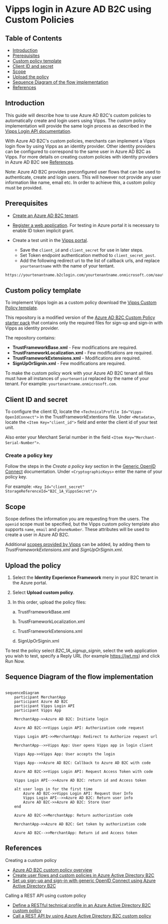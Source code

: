 # Vipps login in Azure AD B2C using Custom Policies

## Table of Contents

- [Introduction](#introduction)
- [Prerequisites](#prerequisites)
- [Custom policy template](#custom-policy-template)
- [Client ID and secret](#client-id-and-secret)
- [Scope](#scope)
- [Upload the policy](#upload-the-policy)
- [Sequence Diagram of the flow implementation](#sequence-diagram-of-the-flow-implementation)
- [References](#references)

## Introduction

This guide will describe how to use Azure AD B2C's custom policies to automatically create and login users using Vipps. The custom policy implementation will provide the same login process as described in the [Vipps Login API documentation](https://developer.vippsmobilepay.com/docs/APIs/login-api/how-it-works/vipps-login-api-howitworks/#the-login-process).

With Azure AD B2C's custom policies, merchants can implement a Vipps login flow by using Vipps as an identity provider. Other identity providers can be configured to correspond to the same user in Azure AD B2C as Vipps. For more details on creating custom policies with identity providers in Azure AD B2C see [References](#references).

Note: Azure AD B2C provides preconfigured user flows that can be used to authenticate, create and login users. This will however not provide any user information like name, email etc. In order to achieve this, a custom policy must be provided.

## Prerequisites

- [Create an Azure AD B2C tenant](https://learn.microsoft.com/en-us/azure/active-directory-b2c/tutorial-create-tenant).
- [Register a web application](https://learn.microsoft.com/en-us/azure/active-directory-b2c/tutorial-register-applications?tabs=app-reg-ga). For testing in Azure portal it is necessary to enable ID token implicit grant.
- Create a test unit in the [Vipps portal](https://developer.vippsmobilepay.com/docs/vipps-developers/developer-resources/portal/).

  - Save the `client_id` and `client_secret` for use in later steps.
  - Set Token endpoint authentication method to `client_secret_post`.
  - Add the following redirect uri to the list of callback urls, and replace `yourtenantname` with the name of your tentant.

```bash
https://yourtenantname.b2clogin.com/yourtenantname.onmicrosoft.com/oauth2/authresp
```

## Custom policy template

To implement Vipps login as a custom policy download the [Vipps Custom Policy template](../CustomPolicyTemplate/).

This repository is a modified version of the [Azure AD B2C Custom Policy starter pack](https://github.com/Azure-Samples/active-directory-b2c-custom-policy-starterpack) that contains only the required files for sign-up and sign-in with Vipps as identity provider.

The repository contains:

- **TrustFrameworkBase.xml** - Few modifications are required.
- **TrustFrameworkLocalization.xml** - Few modifications are required.
- **TrustFrameworkExtensions.xml** - Modifications are required.
- **SignUpOrSignin.xml** - Few modifications are required.

To make the custom policy work with your Azure AD B2C tenant all files must have all instances of `yourtenantid` replaced by the name of your tenant. For example: `yourtenantname.onmicrosoft.com`.

## Client ID and secret

To configure the client ID, locate the `<TechnicalProfile Id="Vipps-OpenIdConnect">` in the TrustFrameworkExtentions file. Under `<Metadata>`, locate the `<Item Key="client_id">` field and enter the client id of your test unit.

Also enter your Merchant Serial number in the field `<Item Key="Merchant-Serial-Number">`.

### Create a policy key

Follow the steps in the _Create a policy key_ section in the [Generic OpenID Connect](https://learn.microsoft.com/en-us/azure/active-directory-b2c/identity-provider-generic-openid-connect?pivots=b2c-custom-policy) documentation. Under `<CryptographicKeys>` enter the name of your policy key.

For example:
`<Key Id="client_secret" StorageReferenceId="B2C_1A_VippsSecret"/>`

## Scope

Scope defines the information you are requesting from the users. The `openid` scope must be specified, but the Vipps custom policy template also supports `name`, `email` and `phoneNumber`. These attributes will be used to create a user in Azure AD B2C.

Additional [scopes provided by Vipps](https://developer.vippsmobilepay.com/docs/APIs/login-api/api-guide/core-concepts/#scopes) can be added, by adding them to _TrustFrameworkExtensions.xml_ and _SignUpOrSignin.xml_.

## Upload the policy

1. Select the **Identity Experience Framework** meny in your B2C tenant in the Azure portal.
2. Select **Upload custom policy**.
3. In this order, upload the policy files:

   a. TrustFrameworkBase.xml

   b. TrustFrameworkLocalization.xml

   c. TrustFrameworkExtensions.xml

   d. SignUpOrSignin.xml

To test the policy select _B2C_1A_signup_signin_, select the web application you wish to test, specify a Reply URL (for example https://jwt.ms) and click Run Now.

## Sequence Diagram of the flow implementation

```mermaid

sequenceDiagram
    participant MerchantApp
    participant Azure AD B2C
    participant Vipps Login API
    participant Vipps App

    MerchantApp->>Azure AD B2C: Initiate login

    Azure AD B2C->>Vipps Login API: Authorization code request

    Vipps Login API->>MerchantApp: Redirect to Authorize request url

    MerchantApp-->>Vipps App: User opens Vipps app in login client

    Vipps App->>Vipps App: User accepts the login

    Vipps App-->>Azure AD B2C: Callback to Azure AD B2C with code

    Azure AD B2C->>Vipps Login API: Request Access Token with code

    Vipps Login API-->>Azure AD B2C: return id and Access token

    alt user logs in for the first time
        Azure AD B2C->>Vipps Login API: Request User Info
        Vipps Login API-->>Azure AD B2C: Return user info
        Azure AD B2C->>Azure AD B2C: Store User
    end

    Azure AD B2C->>MerchantApp: Return authorization code

    MerchantApp->>Azure AD B2C: Get token by authorization code

    Azure AD B2C-->>MerchantApp: Return id and Access token
```

## References

Creating a custom policy

- [Azure AD B2C custom policy overview](https://learn.microsoft.com/en-us/azure/active-directory-b2c/custom-policy-overview)
- [Create user flows and custom policies in Azure Active Directory B2C](https://learn.microsoft.com/en-us/azure/active-directory-b2c/tutorial-create-user-flows?pivots=b2c-custom-policy)
- [Set up sign-up and sign-in with generic OpenID Connect using Azure Active Directory B2C](https://learn.microsoft.com/en-us/azure/active-directory-b2c/identity-provider-generic-openid-connect?pivots=b2c-custom-policy)

Calling a REST API using custom policy

- [Define a RESTful technical profile in an Azure Active Directory B2C custom policy](https://learn.microsoft.com/en-us/azure/active-directory-b2c/restful-technical-profile)
- [Call a REST API by using Azure Active Directory B2C custom policy](https://learn.microsoft.com/en-us/azure/active-directory-b2c/custom-policies-series-call-rest-api)
